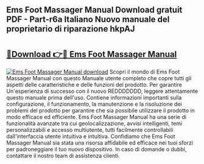 ## Ems Foot Massager Manual Download gratuit PDF - Part-r6a Italiano Nuovo manuale del proprietario di riparazione hkpAJ

# <h2><a href="http://df94fq8.blite.top/?on=Ems+Foot+Massager+Manual">🔗Download 👉🔴 Ems Foot Massager Manual</a></h2>

[![Ems Foot Massager Manual download](https://i.imgur.com/lujVjoI.png)](http://df94fq8.blite.top/?on=Ems+Foot+Massager+Manual)
Scopri il mondo di Ems Foot Massager Manual con questo Manuale utente completo che copre tutti gli aspetti delle caratteristiche e delle funzioni del prodotto. Per garantire Un'esperienza di successo con il nuovo REDDDDDDD, leggere attentamente questo manuale prima dell'uso. Contiene informazioni importanti sulla configurazione, il funzionamento, la manutenzione e la risoluzione dei problemi del prodotto per garantire che sia possibile utilizzare il prodotto in modo efficace ed efficiente. Ems Foot Massager Manual ha una serie di funzionalità avanzate tra cui geolocalizzazione, avvisi intelligenti, temi personalizzabili e accesso multiutente, tutti facilmente controllabili dall'interfaccia utente intuitiva e intuitiva. Confidiamo che Ems Foot Massager Manual sia stata una risorsa affidabile ed efficace nei tuoi sforzi per padroneggiare il tuo nuovo dispositivo. In caso di domande o dubbi, contattare il nostro team di assistenza clienti.

